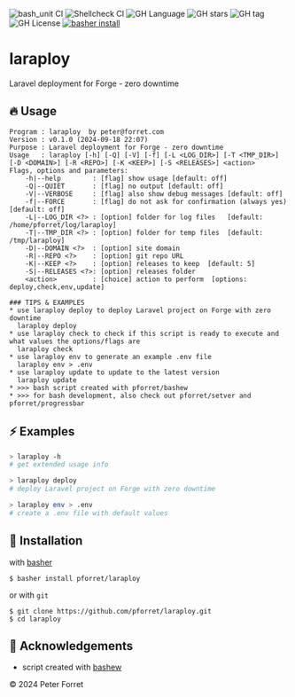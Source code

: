 ![bash_unit CI](https://github.com/pforret/laraploy/workflows/bash_unit%20CI/badge.svg)
![Shellcheck CI](https://github.com/pforret/laraploy/workflows/Shellcheck%20CI/badge.svg)
![GH Language](https://img.shields.io/github/languages/top/pforret/laraploy)
![GH stars](https://img.shields.io/github/stars/pforret/laraploy)
![GH tag](https://img.shields.io/github/v/tag/pforret/laraploy)
![GH License](https://img.shields.io/github/license/pforret/laraploy)
[![basher install](https://img.shields.io/badge/basher-install-white?logo=gnu-bash&style=flat)](https://www.basher.it/package/)

# laraploy

Laravel deployment for Forge - zero downtime

## 🔥 Usage

```
Program : laraploy  by peter@forret.com
Version : v0.1.0 (2024-09-18 22:07)
Purpose : Laravel deployment for Forge - zero downtime
Usage   : laraploy [-h] [-Q] [-V] [-f] [-L <LOG_DIR>] [-T <TMP_DIR>] [-D <DOMAIN>] [-R <REPO>] [-K <KEEP>] [-S <RELEASES>] <action>
Flags, options and parameters:
    -h|--help        : [flag] show usage [default: off]
    -Q|--QUIET       : [flag] no output [default: off]
    -V|--VERBOSE     : [flag] also show debug messages [default: off]
    -f|--FORCE       : [flag] do not ask for confirmation (always yes) [default: off]
    -L|--LOG_DIR <?> : [option] folder for log files   [default: /home/pforret/log/laraploy]
    -T|--TMP_DIR <?> : [option] folder for temp files  [default: /tmp/laraploy]
    -D|--DOMAIN <?>  : [option] site domain
    -R|--REPO <?>    : [option] git repo URL
    -K|--KEEP <?>    : [option] releases to keep  [default: 5]
    -S|--RELEASES <?>: [option] releases folder
    <action>         : [choice] action to perform  [options: deploy,check,env,update]
                                                                                                                                                                                                                                                                     
### TIPS & EXAMPLES
* use laraploy deploy to deploy Laravel project on Forge with zero downtime
  laraploy deploy
* use laraploy check to check if this script is ready to execute and what values the options/flags are
  laraploy check
* use laraploy env to generate an example .env file
  laraploy env > .env
* use laraploy update to update to the latest version
  laraploy update
* >>> bash script created with pforret/bashew
* >>> for bash development, also check out pforret/setver and pforret/progressbar
```

## ⚡️ Examples

```bash
> laraploy -h 
# get extended usage info

> laraploy deploy
# deploy Laravel project on Forge with zero downtime

> laraploy env > .env
# create a .env file with default values
```

## 🚀 Installation

with [basher](https://github.com/basherpm/basher)

	$ basher install pforret/laraploy

or with `git`

	$ git clone https://github.com/pforret/laraploy.git
	$ cd laraploy

## 📝 Acknowledgements

* script created with [bashew](https://github.com/pforret/bashew)

&copy; 2024 Peter Forret
